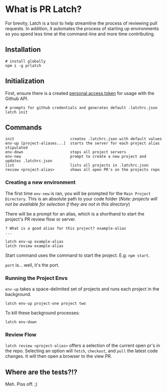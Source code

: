 # What is PR Latch?

For brevity, Latch is a tool to help streamline the process of reviewing pull requests. In addition, it automates the process of starting up environments so you spend less time at the command-line and more time contributing.

## Installation

```
# install globally
npm i -g prlatch
```

## Initialization

First, ensure there is a created [personal access token](https://help.github.com/en/github/authenticating-to-github/creating-a-personal-access-token-for-the-command-line) for usage with the Github API.

```
# prompts for github credentials and generates default .latchrc.json
latch init
```

## Commands

```
init                         creates .latchrc.json with default values
env-up [project-aliases...]  starts the server for each project alias stipulated
env-down                     stops all project servers
env-new                      prompt to create a new project and updates .latchrc.json
list                         lists all projects in .latchrc.json
review <project-alias>       shows all open PR's on the projects repo
```

### Creating a new environment

The first time `env-new` is ran, you will be prompted for the `Main Project Directory`. This is an absolute path to your code folder (<i>Note: projects will not be available for selection if they are not in this directory</i>)

There will be a prompt for an alias, which is a shorthand to start the project's PR review flow or server.

```
? What is a good alias for this project? example-alias
...

latch env-up example-alias
latch review example-alias
```

Start command uses the command to start the project. E.g: `npm start`.

`port` is... well, it's the port.

### Running the Project Envs

`env-up` takes a space-delimited set of projects and runs each project in the background.

```
latch env-up project-one project two
```

To kill these background processes:

```
latch env-down
```

### Review Flow

`latch review <project-alias>` offers a selection of the current open pr's in the repo. Selecting an option will `fetch`, `checkout`, and `pull` the latest code changes. It will then open a browser to the view PR.

## Where are the tests?!?

Meh. Piss off. ;)
